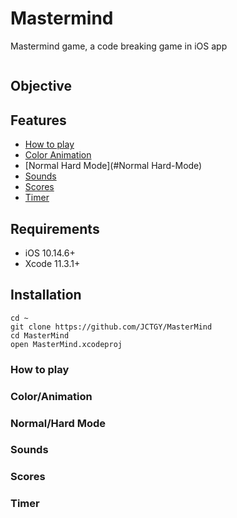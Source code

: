 # Mastermind
Mastermind game, a code breaking game in iOS app

![]()

## Objective

## Features    
* [How to play](#How-to-play)
* [Color Animation](#Color-Animation)
* [Normal Hard Mode](#Normal Hard-Mode)
* [Sounds](#Sounds)
* [Scores](#Scores)
* [Timer](#Timer)

## Requirements

- iOS 10.14.6+
- Xcode 11.3.1+

## Installation
```
cd ~
git clone https://github.com/JCTGY/MasterMind
cd MasterMind
open MasterMind.xcodeproj
```

### How to play

### Color/Animation

### Normal/Hard Mode
### Sounds
### Scores
### Timer
